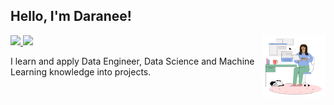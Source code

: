 <h2> Hello, I'm Daranee! </h2> <img width="20%" align="right" alt="Github" src="./The Little Things - Working.png" />

<a href= "https://www.linkedin.com/in/daraneeS/" target="_blank">
  <img src="https://img.shields.io/badge/-LinkedIn-0077B5?style=flat&logo=Linkedin&logoColor=white"/>
</a> 
<a href= "mailto:daraneecsrx@gmail.com">
  <img src="https://img.shields.io/badge/-Gmail-c14438?style=flat&logo=Gmail&logoColor=white"/>
</a>

I learn and apply Data Engineer, Data Science and Machine Learning knowledge into projects. 
<br>


